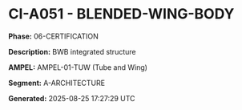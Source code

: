 # CI-A051 - BLENDED-WING-BODY

**Phase:** 06-CERTIFICATION

**Description:** BWB integrated structure

**AMPEL:** AMPEL-01-TUW (Tube and Wing)

**Segment:** A-ARCHITECTURE

**Generated:** 2025-08-25 17:27:29 UTC
